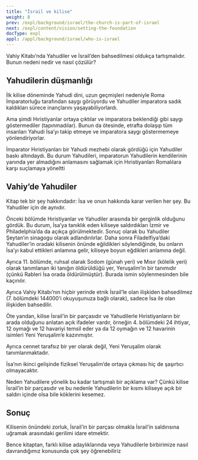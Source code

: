 ```yaml
---
title: "İsrail ve kilise"
weight: 8
prev: /expl/background/israel/the-church-is-part-of-israel
next: /expl/content/vision/setting-the-foundation
docType: expl
appl: /appl/background/israel/who-is-israel
---
```


Vahiy Kitabı’nda Yahudiler ve İsrail’den bahsedilmesi oldukça tartışmalıdır. Bunun nedeni nedir ve nasıl çözülür?

## Yahudilerin düşmanlığı

<a name="f583"></a>
İlk kilise döneminde Yahudi dini, uzun geçmişleri nedeniyle Roma İmparatorluğu tarafından saygı görüyordu ve Yahudiler imparatora sadık kaldıkları sürece inançlarını yaşayabiliyorlardı.

Ama şimdi Hıristiyanlar ortaya çıktılar ve imparatora beklendiği gibi saygı göstermediler (tapınmadılar). Bunun da ötesinde, etrafta dolaşıp tüm insanları Yahudi İsa’yı takip etmeye ve imparatora saygı göstermemeye yönlendiriyorlar.

İmparator Hıristiyanları bir Yahudi mezhebi olarak gördüğü için Yahudiler baskı altındaydı. Bu durum Yahudileri, imparatorun Yahudilerin kendilerinin yanında yer almadığını anlamasını sağlamak için Hıristiyanları Romalılara karşı suçlamaya yöneltti

## Vahiy’de Yahudiler

<a name="7cd5"></a>
Kitap tek bir şey hakkındadır: İsa ve onun hakkında karar verilen her şey. Bu Yahudiler için de aynıdır.

Önceki bölümde Hıristiyanlar ve Yahudiler arasında bir gerginlik olduğunu gördük. Bu durum, İsa’ya tanıklık eden kiliseye saldırdıkları İzmir ve Philadelphia’da da açıkça görülmektedir. Sonuç olarak bu Yahudiler Şeytan’ın sinagogu olarak adlandırılırlar. Daha sonra Filadelfiya’daki Yahudiler’in oradaki kilisenin önünde eğildikleri söylendiğinde, bu onların İsa’yı kabul ettikleri anlamına gelir, kiliseye boyun eğdikleri anlamına değil.

Ayrıca 11. bölümde, ruhsal olarak Sodom (günah yeri) ve Mısır (kölelik yeri) olarak tanımlanan iki tanığın öldürüldüğü yer, Yeruşalim’in bir tanımıdır (çünkü Rableri İsa orada öldürülmüştür). Burada ismin söylenmesinden bile kaçınılır.

Ayrıca Vahiy Kitabı’nın hiçbir yerinde etnik İsrail’le olan ilişkiden bahsedilmez (7. bölümdeki 144000'i okuyuşunuza bağlı olarak), sadece İsa ile olan ilişkiden bahsedilir.

Öte yandan, kilise İsrail’in bir parçasıdır ve Yahudilerle Hıristiyanların bir arada olduğunu anlatan açık ifadeler vardır, örneğin 4. bölümdeki 24 ihtiyar, 12 oymağı ve 12 havariyi temsil eder ya da 12 oymağın ve 12 havarinin isimleri Yeni Yeruşalim’e kazınmıştır.

Ayrıca cennet tarafsız bir yer olarak değil, Yeni Yeruşalim olarak tanımlanmaktadır.

İsa’nın ikinci gelişinde fiziksel Yeruşalim’de ortaya çıkması hiç de şaşırtıcı olmayacaktır.

Neden Yahudilere yönelik bu kadar tartışmalı bir açıklama var? Çünkü kilise İsrail’in bir parçasıdır ve bu nedenle Yahudilerin bir kısmı kiliseye açık bir saldırı içinde olsa bile köklerini kesemez.

## Sonuç

<a name="a396"></a>
Kilisenin önündeki zorluk, İsrail’in bir parçası olmakla İsrail’in saldırısına uğramak arasındaki gerilimi idare etmektir.

Bence kitaptan, farklı kilise adaylıklarında veya Yahudilerle birbirimize nasıl davrandığımız konusunda çok şey öğrenebiliriz

